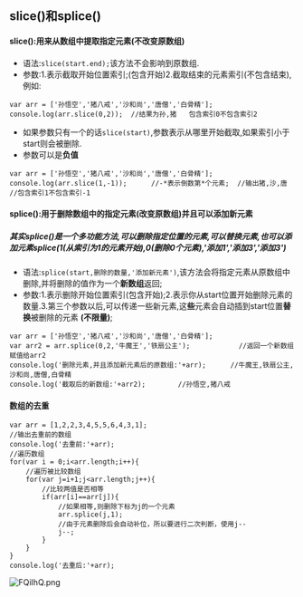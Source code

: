 ## slice()和splice()
#### slice():用来从数组中提取指定元素(不改变原数组)
- 语法:`slice(start.end);`该方法不会影响到原数组.
- 参数:1.表示截取开始位置索引;(包含开始)2.截取结束的元素索引(不包含结束),例如:
```
var arr = ['孙悟空','猪八戒','沙和尚','唐僧','白骨精'];
console.log(arr.slice(0,2));  //结果为孙,猪   包含索引0不包含索引2
```
- 如果参数只有一个的话`slice(start)`,参数表示从哪里开始截取,如果索引小于start则会被删除.
- 参数可以是**负值**
```
var arr = ['孙悟空','猪八戒','沙和尚','唐僧','白骨精'];
console.log(arr.slice(1,-1));      //-*表示倒数第*个元素;  //输出猪,沙,唐 //包含索引1不包含索引-1
```

#### splice():用于删除数组中的指定元素(改变原数组)并且可以添加新元素
##### 其实splice()是一个多功能方法,可以删除指定位置的元素,可以替换元素,也可以添加元素splice(1(从索引为1的元素开始),0(删除0个元素),'添加1','添加3','添加3')
- 语法:`splice(start,删除的数量,'添加新元素')`,该方法会将指定元素从原数组中删除,并将删除的值作为一个**新数组**返回;
- 参数:1.表示删除开始位置索引(包含开始);2.表示你从start位置开始删除元素的数量.3.第三个参数以后,可以传递一些新元素,这**些**元素会自动插到start位置**替换**被删除的元素 **(不限量)**;
```
var arr = ['孙悟空','猪八戒','沙和尚','唐僧','白骨精'];
var arr2 = arr.splice(0,2,'牛魔王','铁扇公主');            //返回一个新数组赋值给arr2
console.log('删除元素,并且添加新元素后的原数组:'+arr);      //牛魔王,铁扇公主,沙和尚,唐僧,白骨精
console.log('截取后的新数组:'+arr2);        //孙悟空,猪八戒
```
#### 数组的去重
```
var arr = [1,2,2,3,4,5,5,6,4,3,1];
//输出去重前的数组
console.log('去重前:'+arr);
//遍历数组
for(var i = 0;i<arr.length;i++){
    //遍历被比较数组
    for(var j=i+1;j<arr.length;j++){
        //比较两值是否相等
        if(arr[i]==arr[j]){
            //如果相等,则删除下标为j的一个元素
            arr.splice(j,1);
            //由于元素删除后会自动补位，所以要进行二次判断，使用j--
            j--;
        }
    }
}
console.log('去重后:'+arr);  
```
![FQiIhQ.png](https://s1.ax1x.com/2018/12/04/FQiIhQ.png)
